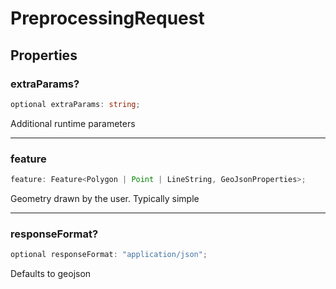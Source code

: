 # PreprocessingRequest

## Properties

### extraParams?

```ts
optional extraParams: string;
```

Additional runtime parameters

***

### feature

```ts
feature: Feature<Polygon | Point | LineString, GeoJsonProperties>;
```

Geometry drawn by the user. Typically simple

***

### responseFormat?

```ts
optional responseFormat: "application/json";
```

Defaults to geojson
